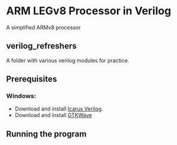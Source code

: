 # ARM LEGv8 Processor in Verilog
A simplified ARMv8 processor

## verilog_refreshers
A folder with various verilog modules for practice.

## Prerequisites
### Windows:
- Download and install [Icarus Verilog](https://bleyer.org/icarus/).
- Download and install [GTKWave](http://gtkwave.sourceforge.net/)

## Running the program